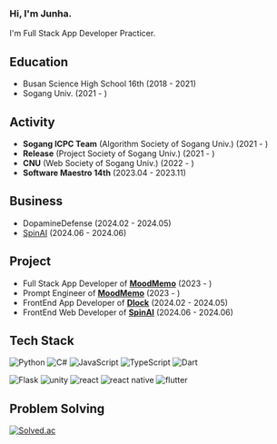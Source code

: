 ### Hi, I'm Junha.

I'm Full Stack App Developer Practicer.



## Education

- Busan Science High School 16th (2018 - 2021)
- Sogang Univ. (2021 - )



## Activity

- **Sogang ICPC Team** (Algorithm Society of Sogang Univ.) (2021 - )
- **Release** (Project Society of Sogang Univ.) (2021 - )
- **CNU** (Web Society of Sogang Univ.) (2022 - )
- **Software Maestro 14th** (2023.04 - 2023.11)


## Business

- DopamineDefense (2024.02 - 2024.05)
- [SpinAI](http://spinai1.dwebs1.kr/) (2024.06 - 2024.06)


## Project

- Full Stack App Developer of [**MoodMemo**](https://apps.apple.com/kr/app/%EB%AC%B4%EB%93%9C%EB%A9%94%EB%AA%A8/id6467786547) (2023 - )
- Prompt Engineer of [**MoodMemo**](https://apps.apple.com/kr/app/%EB%AC%B4%EB%93%9C%EB%A9%94%EB%AA%A8/id6467786547) (2023 - )
- FrontEnd App Developer of [**Dlock**](https://apps.apple.com/kr/app/%EB%93%A4%EB%9D%BD-dlock/id6475640224) (2024.02 - 2024.05)
- FrontEnd Web Developer of [**SpinAI**](http://spinai1.dwebs1.kr/) (2024.06 - 2024.06)



## Tech Stack
![Python](https://img.shields.io/badge/python-3776AB.svg?style=for-the-badge&logo=python&logoColor=white)
![C#](https://img.shields.io/badge/c%23-512BD4.svg?style=for-the-badge&logo=c%23&logoColor=white)
![JavaScript](https://img.shields.io/badge/javascript-F7DF1E.svg?style=for-the-badge&logo=javascript&logoColor=white)
![TypeScript](https://img.shields.io/badge/typescript-3178C6.svg?style=for-the-badge&logo=typescript&logoColor=white)
![Dart](https://img.shields.io/badge/dart-0175C2.svg?style=for-the-badge&logo=dart&logoColor=white)

![Flask](https://img.shields.io/badge/flask-000000.svg?style=for-the-badge&logo=flask&logoColor=white)
![unity](https://img.shields.io/badge/unity-FFFFFF.svg?style=for-the-badge&logo=unity&logoColor=black)
![react](https://img.shields.io/badge/react-61DAFB.svg?style=for-the-badge&logo=react&logoColor=white)
![react native](https://img.shields.io/badge/react_native-61DAFB.svg?style=for-the-badge&logo=react&logoColor=white)
![flutter](https://img.shields.io/badge/flutter-02569B.svg?style=for-the-badge&logo=flutter&logoColor=white)



## Problem Solving

[![Solved.ac](http://mazassumnida.wtf/api/v2/generate_badge?boj=imearth01)](https://solved.ac/imearth01)
